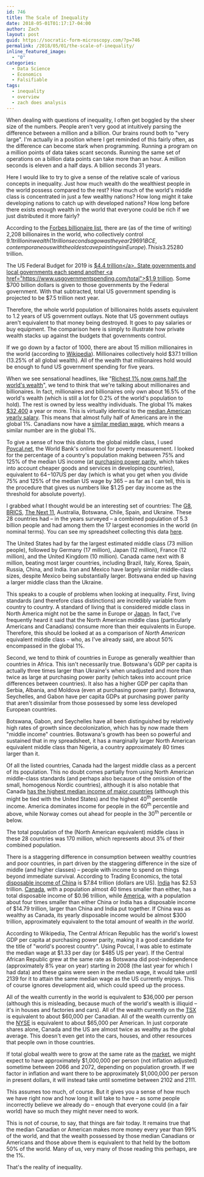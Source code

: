 ```yaml
---
id: 746
title: The Scale of Inequality
date: 2018-05-01T01:17:17-04:00
author: Zach
layout: post
guid: https://socratic-form-microscopy.com/?p=746
permalink: /2018/05/01/the-scale-of-inequality/
inline_featured_image:
  - "0"
categories:
  - Data Science
  - Economics
  - Falsifiable
tags:
  - inequality
  - overview
  - zach does analysis
---
```

When dealing with questions of inequality, I often get boggled by the sheer size of the numbers. People aren't very good at intuitively parsing the difference between a million and a billion. Our brains round both to "very large". I'm actually in a position where I get reminded of this fairly often, as the difference can become stark when programming. Running a program on a million points of data takes scant seconds. Running the same set of operations on a billion data points can take more than an hour. A million seconds is eleven and a half days. A billion seconds 31 years.

Here I would like to try to give a sense of the relative scale of various concepts in inequality. Just how much wealth do the wealthiest people in the world possess compared to the rest? How much of the world's middle class is concentrated in just a few wealthy nations? How long might it take developing nations to catch up with developed nations? How long before there exists enough wealth in the world that everyone could be rich if we just distributed it more fairly?

According to the <a href="https://en.wikipedia.org/wiki/The_World's_Billionaires#2018">Forbes billionaire list</a>, there are (as of the time of writing) 2,208 billionaires in the world, who collectively control $9.1 trillion in wealth (1 trillion seconds ago was the year 29691 BCE, contemporaneous with the oldest cave paintings in Europe). This is 3.25% of the total global wealth of <a href="https://www.cnbc.com/2017/11/14/richest-1-percent-now-own-half-the-worlds-wealth.html">$280 trillion</a>.

The US Federal Budget for 2019 is <a href="https://www.thebalance.com/u-s-federal-budget-breakdown-3305789">$4.4 trillion</a>. State governments and local governments each spend another <a href="https://www.usgovernmentspending.com/total">$1.9 trillion</a>. Some $700 billion dollars is given to those governments by the Federal government. With that subtracted, total US government spending is projected to be $7.5 trillion next year.

Therefore, the whole world population of billionaires holds assets equivalent to 1.2 years of US government outlays. Note that US government outlays aren't equivalent to that money being destroyed. It goes to pay salaries or buy equipment. The comparison here is simply to illustrate how private wealth stacks up against the budgets that governments control.

If we go down by a factor of 1000, there are about 15 million millionaires in the world (according to <a href="https://en.wikipedia.org/wiki/Millionaire#HNWI_population">Wikipedia</a>). Millionaires collectively hold $37.1 trillion (13.25% of all global wealth). All of the wealth that millionaires hold would be enough to fund US government spending for five years.

When we see sensational headlines, like "<a href="https://www.cnbc.com/2017/11/14/richest-1-percent-now-own-half-the-worlds-wealth.html">Richest 1% now owns half the world's wealth</a>", we tend to think that we're talking about millionaires and billionaires. In fact, millionaires and billionaires only own about 16.5% of the world's wealth (which is still a lot for 0.2% of the world's population to hold). The rest is owned by less wealthy individuals. The global 1% makes <a href="https://www.investopedia.com/articles/personal-finance/050615/are-you-top-one-percent-world.asp">$32,400</a> a year or more. This is virtually identical to the <a href="https://fred.stlouisfed.org/series/MEPAINUSA672N">median American yearly salary</a>. This means that almost fully half of Americans are in the global 1%. Canadians now have a <a href="http://www.statcan.gc.ca/tables-tableaux/sum-som/l01/cst01/famil105a-eng.htm">similar median wage</a>, which means a similar number are in the global 1%.

To give a sense of how this distorts the global middle class, I used <a href="http://iresearch.worldbank.org/PovcalNet/povOnDemand.aspx">Povcal.net</a>, the World Bank's online tool for poverty measurement. I looked for the percentage of a country's population making between 75% and 125% of the median US income (at <a href="https://www.investopedia.com/updates/purchasing-power-parity-ppp/">purchasing power parity,</a> which takes into account cheaper goods and services in developing countries), equivalent to $64-$107US per day (which is what you get when you divide 75% and 125% of the median US wage by 365 – as far as I can tell, this is the procedure that gives us numbers like $1.25 per day income as the threshold for absolute poverty).

I grabbed what I thought would be an interesting set of countries: The <a href="https://en.wikipedia.org/wiki/Group_of_Eight">G8</a>, <a href="https://en.wikipedia.org/wiki/BRICS">BRICS</a>, <a href="https://en.wikipedia.org/wiki/Next_Eleven">The Next 11</a>, Australia, Botswana, Chile, Spain, and Ukraine. These 28 countries had – in the years surveyed – a combined population of 5.3 billion people and had among them the 17 largest economies in the world (in nominal terms). You can see my spreadsheet collecting this data <a href="https://docs.google.com/spreadsheets/d/1b6dSdhZDGc4rNsxTtDTnyrd8SOsqOkBWdumgm1WXwL8/edit?usp=sharing">here</a>.

The United States had by far the largest estimated middle class (73 million people), followed by Germany (17 million), Japan (12 million), France (12 million), and the United Kingdom (10 million). Canada came next with 8 million, beating most larger countries, including Brazil, Italy, Korea, Spain, Russia, China, and India. Iran and Mexico have largely similar middle-class sizes, despite Mexico being substantially larger. Botswana ended up having a larger middle class than the Ukraine.

This speaks to a couple of problems when looking at inequality. First, living standards (and therefore class distinctions) are incredibly variable from country to country. A standard of living that is considered middle class in North America might not be the same in Europe or <a href="http://www.themoneyillusion.com/japan-is-in-the-details/">Japan</a>. In fact, I've frequently heard it said that the North American middle class (particularly Americans and Canadians) consume more than their equivalents in Europe. Therefore, this should be looked at as a comparison of <em>North American </em>equivalent middle class – who, as I've already said, are about 50% encompassed in the global 1%.

Second, we tend to think of countries in Europe as generally wealthier than countries in Africa. This isn't necessarily true. Botswana's GDP per capita is actually three times larger than Ukraine's when unadjusted and more than twice as large at purchasing power parity (which takes into account price differences between countries). It also has a higher GDP per capita than Serbia, Albania, and Moldova (even at purchasing power parity). Botswana, Seychelles, and Gabon have per capita GDPs at purchasing power parity that aren't dissimilar from those possessed by some less developed European countries.

Botswana, Gabon, and Seychelles have all been distinguished by relatively high rates of growth since decolonization, which has by now made them "middle income" countries. Botswana's growth has been so powerful and sustained that in my spreadsheet, it has a marginally larger North American equivalent middle class than Nigeria, a country approximately 80 times larger than it.

Of all the listed countries, Canada had the largest middle class as a percent of its population. This no doubt comes partially from using North American middle-class standards (and perhaps also because of the omission of the small, homogenous Nordic countries), although it is also notable that Canada <a href="https://www.nytimes.com/2014/04/23/upshot/the-american-middle-class-is-no-longer-the-worlds-richest.html">has the highest median income of major countries</a> (although this might be tied with the United States) and the highest 40<sup>th</sup> percentile income. America dominates income for people in the 60<sup>th</sup> percentile and above, while Norway comes out ahead for people in the 30<sup>th</sup> percentile or below.

The total population of the (North American equivalent) middle class in these 28 countries was 170 million, which represents about 3% of their combined population.

There is a staggering difference in consumption between wealthy countries and poor countries, in part driven by the staggering difference in the size of middle (and higher classes) – people with income to spend on things beyond immediate survival. According to Trading Economics, the total <a href="https://tradingeconomics.com/china/disposable-personal-income">disposable income of China</a> is $7.84 trillion (dollars are US). <a href="https://tradingeconomics.com/india/disposable-personal-income">India</a> has $2.53 trillion. <a href="https://tradingeconomics.com/canada/disposable-personal-income">Canada</a>, with a population almost 40 times smaller than either, has a total disposable income of $0.96 trillion, while <a href="https://tradingeconomics.com/united-states/disposable-personal-income">America</a>, with a population about four times smaller than either China or India has a disposable income of $14.79 trillion, larger than China and India put together. If China was as wealthy as Canada, its yearly disposable income would be almost $300 trillion, approximately equivalent to the total amount of wealth <em>in the world</em>.

According to Wikipedia, The Central African Republic has the world's lowest GDP per capita at purchasing power parity, making it a good candidate for the title of "world's poorest country". Using Povcal, I was able to estimate the median wage at $1.33 per day (or $485 US per year). If the Central African Republic grew at the same rate as Botswana did post-independence (approximately 8% year on year) starting in 2008 (the last year for which I had data) and these gains were seen in the median wage, it would take until 2139 for it to attain the same median wage as the US currently enjoys. This of course ignores development aid, which could speed up the process.

All of the wealth currently in the world is equivalent to $36,000 per person (although this is misleading, because much of the world's wealth is illiquid – it's in houses and factories and cars). All of the wealth currently on the <a href="https://en.wikipedia.org/wiki/Toronto_Stock_Exchange">TSX</a> is equivalent to about $60,000 per Canadian. All of the wealth currently on the <a href="https://en.wikipedia.org/wiki/New_York_Stock_Exchange">NYSE</a> is equivalent to about $65,000 per American. In just corporate shares alone, Canada and the US are almost twice as wealthy as the global average. This doesn't even get into the cars, houses, and other resources that people own in those countries.

If total global wealth were to grow at the same rate as the <a href="http://www.simplestockinvesting.com/SP500-historical-real-total-returns.htm">market</a>, we might expect to have approximately $1,000,000 per person (not inflation adjusted) sometime between 2066 and 2072, depending on population growth. If we factor in inflation and want there to be approximately $1,000,000 per person in present dollars, it will instead take until sometime between 2102 and 2111.

This assumes too much, of course. But it gives you a sense of how much we have right now and how long it will take to have – as some people incorrectly believe we already do – enough that everyone could (in a fair world) have so much they might never need to work.

This is not of course, to say, that things are fair today. It remains true that the median Canadian or American makes more money every year than 99% of the world, and that the wealth possessed by those median Canadians or Americans and those above them is equivalent to that held by the bottom 50% of the world. Many of us, very many of those reading this perhaps, are the 1%.

That's the reality of inequality.